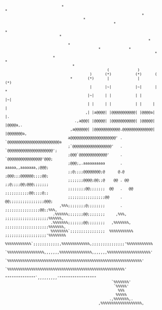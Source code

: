                      
                              *                                             *
                                                                   *
                                        *
                                                      *
                                                                                *
                             *
                                                                      *
                                 *
                                               *             *
                                                                         *
                          *                                                               *
                                   *
                                                   (             )
                                           )      (*)           (*)      (
                                  *       (*)      |             |      (*)
                                           |      |~|           |~|      |          *
                                          |~|     | |           | |     |~|
                                          | |     | |           | |     | |
                                         ,| |a@@@@| |@@@@@@@@@@@| |@@@@a| |.
                                    .,a@@@| |@@@@@| |@@@@@@@@@@@| |@@@@@| |@@@@a,.
                                  ,a@@@@@@| |@@@@@@@@@@@@.@@@@@@@@@@@@@@| |@@@@@@@a,
                                 a@@@@@@@@@@@@@@@@@@@@@' . `@@@@@@@@@@@@@@@@@@@@@@@@a
                                 ;`@@@@@@@@@@@@@@@@@@'   .   `@@@@@@@@@@@@@@@@@@@@@';
                                 ;@@@`@@@@@@@@@@@@@'     .     `@@@@@@@@@@@@@@@@'@@@;
                                 ;@@@;,.aaaaaaaaaa       .       aaaaa,,aaaaaaa,;@@@;
                                 ;;@;;;;@@@@@@@@;@      @.@      ;@@@;;;@@@@@@;;;;@@;
                                 ;;;;;;;@@@@;@@;;@    @@ . @@    ;;@;;;;@@;@@@;;;;;;;
                                 ;;;;;;;;@@;;;;;;;  @@   .   @@  ;;;;;;;;;;;@@;;;;@;;
                                 ;;;;;;;;;;;;;;;;;@@     .     @@;;;;;;;;;;;;;;;;@@@;
                             ,%%%;;;;;;;;@;;;;;;;;       .       ;;;;;;;;;;;;;;;;@@;;%%%,
                          .%%%%%%;;;;;;;@@;;;;;;;;     ,%%%,     ;;;;;;;;;;;;;;;;;;;;%%%%%%,
                         .%%%%%%%;;;;;;;@@;;;;;;;;   ,%%%%%%%,   ;;;;;;;;;;;;;;;;;;;;%%%%%%%,
                         %%%%%%%%`;;;;;;;;;;;;;;;;  %%%%%%%%%%%  ;;;;;;;;;;;;;;;;;;;'%%%%%%%%
                         %%%%%%%%%%%%`;;;;;;;;;;;;,%%%%%%%%%%%%%,;;;;;;;;;;;;;;;'%%%%%%%%%%%%
                         `%%%%%%%%%%%%%%%%%,,,,,,,%%%%%%%%%%%%%%%,,,,,,,%%%%%%%%%%%%%%%%%%%%'
                           `%%%%%%%%%%%%%%%%%%%%%%%%%%%%%%%%%%%%%%%%%%%%%%%%%%%%%%%%%%%%%%'
                               `%%%%%%%%%%%%%%%%%%%%%%%%%%%%%%%%%%%%%%%%%%%%%%%%%%%%%%'
                                      """"""""""""""`,,,,,,,,,'"""""""""""""""""
                                                     `%%%%%%%'
                                                      `%%%%%'
                                                        %%%   
                                                       %%%%%
                                                    .,%%%%%%%,.
                                               ,%%%%%%%%%%%%%%%%%%%,
